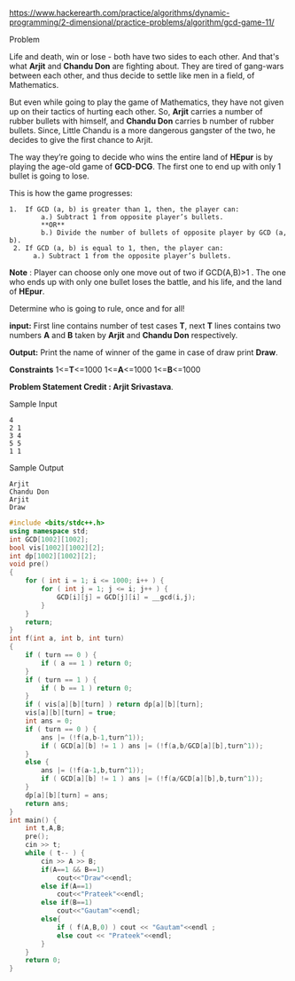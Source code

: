 https://www.hackerearth.com/practice/algorithms/dynamic-programming/2-dimensional/practice-problems/algorithm/gcd-game-11/

Problem

Life and death, win or lose - both have two sides to each other. And that's what **Arjit** and **Chandu Don** are fighting about. They are tired of gang-wars between each other, and thus decide to settle like men in a field, of Mathematics.

But even while going to play the game of Mathematics, they have not given up on their tactics of hurting each other. So, **Arjit** carries a number of rubber bullets with himself, and **Chandu Don** carries b number of rubber bullets. Since, Little Chandu is a more dangerous gangster of the two, he decides to give the first chance to Arjit.

The way they’re going to decide who wins the entire land of **HEpur** is by playing the age-old game of **GCD-DCG**. The first one to end up with only 1 bullet is going to lose.

This is how the game progresses:

```
1.  If GCD (a, b) is greater than 1, then, the player can:
        a.) Subtract 1 from opposite player’s bullets.   
        **OR**
        b.) Divide the number of bullets of opposite player by GCD (a, b).
 2. If GCD (a, b) is equal to 1, then, the player can:
      a.) Subtract 1 from the opposite player’s bullets.
```

**Note** : Player can choose only one move out of two if GCD(A,B)>1 .
The one who ends up with only one bullet loses the battle, and his life, and the land of **HEpur**.

Determine who is going to rule, once and for all!

**input:**
First line contains number of test cases **T**, next **T** lines contains two numbers **A** and **B** taken by **Arjit** and **Chandu Don** respectively.

**Output:**
Print the name of winner of the game in case of draw print **Draw**.

**Constraints**
1<=**T**<=1000
1<=**A**<=1000
1<=**B**<=1000

**Problem Statement Credit : Arjit Srivastava**.

Sample Input

```
4
2 1
3 4
5 5
1 1
```

Sample Output

```
Arjit
Chandu Don
Arjit
Draw
```

```c++
#include <bits/stdc++.h>
using namespace std;
int GCD[1002][1002];
bool vis[1002][1002][2];
int dp[1002][1002][2];
void pre()
{
	for ( int i = 1; i <= 1000; i++ ) {
		for ( int j = 1; j <= i; j++ ) {
			GCD[i][j] = GCD[j][i] = __gcd(i,j);
		}
	}
	return;
}
int f(int a, int b, int turn)
{
	if ( turn == 0 ) {
		if ( a == 1 ) return 0;
	}	
	if ( turn == 1 ) {
		if ( b == 1 ) return 0;
	}
	if ( vis[a][b][turn] ) return dp[a][b][turn];
	vis[a][b][turn] = true;
	int ans = 0;
	if ( turn == 0 ) {
		ans |= (!f(a,b-1,turn^1));
		if ( GCD[a][b] != 1 ) ans |= (!f(a,b/GCD[a][b],turn^1));
	}
	else {
		ans |= (!f(a-1,b,turn^1));
		if ( GCD[a][b] != 1 ) ans |= (!f(a/GCD[a][b],b,turn^1));
	}
	dp[a][b][turn] = ans;
	return ans;
}
int main() {
	int t,A,B;
	pre();
	cin >> t;
	while ( t-- ) {
		cin >> A >> B;
		if(A==1 && B==1)
			cout<<"Draw"<<endl;
		else if(A==1)
			cout<<"Prateek"<<endl;
		else if(B==1)
			cout<<"Gautam"<<endl;
		else{
			if ( f(A,B,0) ) cout << "Gautam"<<endl ;
			else cout << "Prateek"<<endl;
		}
	}
	return 0;
}
```
